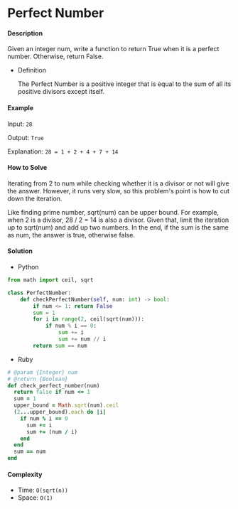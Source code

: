 # Perfect Number

#### Description

Given an integer num, write a function to return True when it is a perfect number. Otherwise, return False.

- Definition

    The Perfect Number is a positive integer that is equal to the sum of all its positive divisors except itself.

#### Example
Input: `28`

Output: `True`

Explanation: `28 = 1 + 2 + 4 + 7 + 14`

#### How to Solve

Iterating from 2 to num while checking whether it is a divisor or not will give the answer. However, it runs very slow, so this problem's point is how to cut down the iteration.

Like finding prime number, sqrt(num) can be upper bound. For example, when 2 is a divisor, 28 / 2 = 14 is also a divisor. Given that, limit the iteration up to sqrt(num) and add up two numbers. In the end, if the sum is the same as num, the answer is true, otherwise false.  

#### Solution
- Python

```python
from math import ceil, sqrt

class PerfectNumber:
    def checkPerfectNumber(self, num: int) -> bool:
        if num <= 1: return False
        sum = 1
        for i in range(2, ceil(sqrt(num))):
            if num % i == 0:
                sum += i
                sum += num // i
        return sum == num
```

- Ruby

```ruby
# @param {Integer} num
# @return {Boolean}
def check_perfect_number(num)
  return false if num <= 1
  sum = 1
  upper_bound = Math.sqrt(num).ceil
  (2...upper_bound).each do |i|
    if num % i == 0
      sum += i
      sum += (num / i)
    end
  end
  sum == num
end
```

#### Complexity
- Time: `O(sqrt(n))`
- Space: `O(1)`